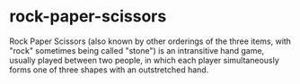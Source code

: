 # rock-paper-scissors
Rock Paper Scissors (also known by other orderings of the three items, with "rock" sometimes being called "stone") is an intransitive hand game, usually played between two people, in which each player simultaneously forms one of three shapes with an outstretched hand. 
